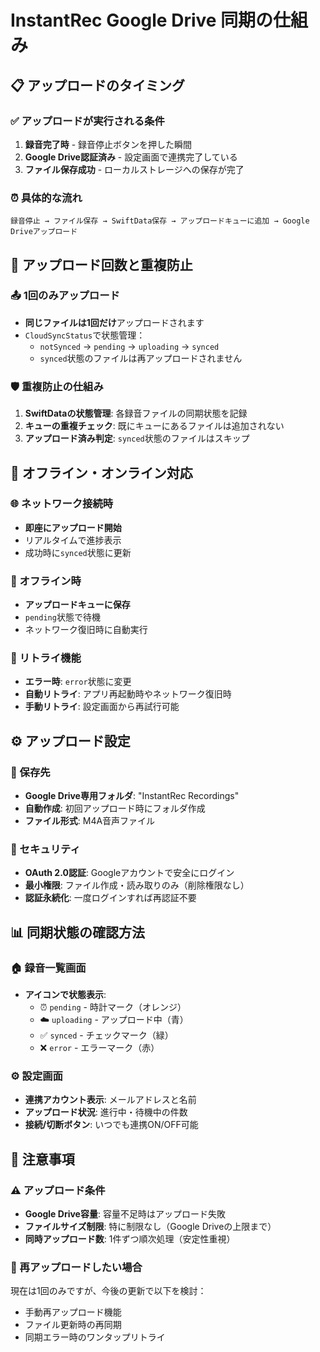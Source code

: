 # InstantRec Google Drive 同期の仕組み

## 📋 アップロードのタイミング

### ✅ アップロードが実行される条件
1. **録音完了時** - 録音停止ボタンを押した瞬間
2. **Google Drive認証済み** - 設定画面で連携完了している
3. **ファイル保存成功** - ローカルストレージへの保存が完了

### ⏰ 具体的な流れ
```
録音停止 → ファイル保存 → SwiftData保存 → アップロードキューに追加 → Google Driveアップロード
```

## 🔄 アップロード回数と重複防止

### 📤 1回のみアップロード
- **同じファイルは1回だけ**アップロードされます
- `CloudSyncStatus`で状態管理：
  - `notSynced` → `pending` → `uploading` → `synced`
  - `synced`状態のファイルは再アップロードされません

### 🛡️ 重複防止の仕組み
1. **SwiftDataの状態管理**: 各録音ファイルの同期状態を記録
2. **キューの重複チェック**: 既にキューにあるファイルは追加されない
3. **アップロード済み判定**: `synced`状態のファイルはスキップ

## 📱 オフライン・オンライン対応

### 🌐 ネットワーク接続時
- **即座にアップロード開始**
- リアルタイムで進捗表示
- 成功時に`synced`状態に更新

### 📴 オフライン時
- **アップロードキューに保存**
- `pending`状態で待機
- ネットワーク復旧時に自動実行

### 🔁 リトライ機能
- **エラー時**: `error`状態に変更
- **自動リトライ**: アプリ再起動時やネットワーク復旧時
- **手動リトライ**: 設定画面から再試行可能

## ⚙️ アップロード設定

### 📂 保存先
- **Google Drive専用フォルダ**: "InstantRec Recordings"
- **自動作成**: 初回アップロード時にフォルダ作成
- **ファイル形式**: M4A音声ファイル

### 🔐 セキュリティ
- **OAuth 2.0認証**: Googleアカウントで安全にログイン
- **最小権限**: ファイル作成・読み取りのみ（削除権限なし）
- **認証永続化**: 一度ログインすれば再認証不要

## 📊 同期状態の確認方法

### 🏠 録音一覧画面
- **アイコンで状態表示**:
  - ⏰ `pending` - 時計マーク（オレンジ）
  - ☁️ `uploading` - アップロード中（青）
  - ✅ `synced` - チェックマーク（緑）
  - ❌ `error` - エラーマーク（赤）

### ⚙️ 設定画面
- **連携アカウント表示**: メールアドレスと名前
- **アップロード状況**: 進行中・待機中の件数
- **接続/切断ボタン**: いつでも連携ON/OFF可能

## 🚨 注意事項

### ⚠️ アップロード条件
- **Google Drive容量**: 容量不足時はアップロード失敗
- **ファイルサイズ制限**: 特に制限なし（Google Driveの上限まで）
- **同時アップロード数**: 1件ずつ順次処理（安定性重視）

### 🔄 再アップロードしたい場合
現在は1回のみですが、今後の更新で以下を検討：
- 手動再アップロード機能
- ファイル更新時の再同期
- 同期エラー時のワンタップリトライ